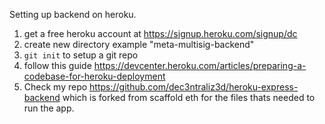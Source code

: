 Setting up backend on heroku. 

1. get a free heroku account at https://signup.heroku.com/signup/dc
2. create new directory example "meta-multisig-backend"
3. ```git init``` to setup a git repo
4. follow this guide https://devcenter.heroku.com/articles/preparing-a-codebase-for-heroku-deployment
5. Check my repo https://github.com/dec3ntraliz3d/heroku-express-backend which is forked from scaffold eth for the files thats needed to run the app.